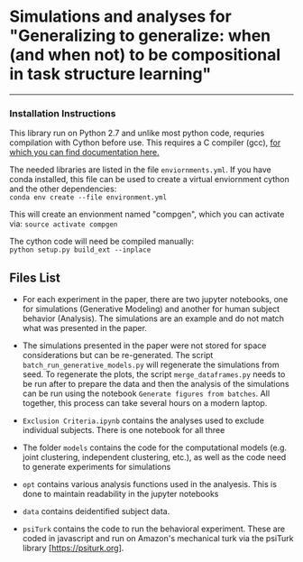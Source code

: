 # Simulations and analyses for "Generalizing to generalize: when (and when not) to be compositional in task structure learning"
___


### Installation Instructions

This library run on Python 2.7 and unlike most python code, requries
 compilation with Cython before use. This requires a C compiler (gcc), 
 [for which you can find documentation here.](
 http://cython.readthedocs.io/en/latest/src/quickstart/install.html)  

 The needed libraries are listed in the file `enviornments.yml`. If you have conda installed,
  this file can be used to create a virtual enviornment cython and the other dependencies:  
 ```conda env create --file environment.yml```
 
 This will create an envionment named "compgen", which you can activate via:
 ```source activate compgen```

 The cython code will need be compiled manually:  
 ```python setup.py build_ext --inplace```  
  
## Files List
* For each experiment in the paper, there are two jupyter notebooks, one for simulations 
(Generative Modeling) and another for human subject behavior (Analysis). The simulations are an example and do not match
what was presented in the paper. 

* The simulations presented in the paper were not stored for space considerations but can be re-generated. The script
`batch_run_generative_models.py` will regenerate the simulations from seed. To regenerate the plots, 
the script `merge_dataframes.py` needs to be run after to prepare the data and then the analysis of the simulations 
can be run using the notebook `Generate figures from batches`. All together, this process can take several hours on a 
modern laptop.


* `Exclusion Criteria.ipynb` contains the analyses used to exclude individual subjects. There
is one notebook for all three 

* The folder `models` contains the code for the computational models (e.g. joint clustering, 
independent clustering, etc.), as well as the code need to generate experiments for simulations

* `opt` contains various analysis functions used in the analyesis. This is done to maintain
 readability in the jupyter notebooks
 
* `data` contains deidentified subject data.

* `psiTurk` contains the code to run the behavioral experiment. These are coded in javascript and
 run on Amazon's mechanical turk via the psiTurk library [https://psiturk.org]. 


